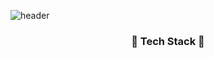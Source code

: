 ![header](https://capsule-render.vercel.app/api?type=slice&color=auto&height=300&section=header&text=Hello&desc=I'm%20Se%20Yoon&fontAlignY=30&fontAlign=65&descAlignY=45&descAlign=73&fontSize=90&rotate=20)

<h3 align="center">🐥  Tech Stack 🐥</h3>
<!--
**tpdbs6880/tpdbs6880** is a ✨ _special_ ✨ repository because its `README.md` (this file) appears on your GitHub profile.

Here are some ideas to get you started:

- 🔭 I’m currently working on ...
- 🌱 I’m currently learning ...
- 👯 I’m looking to collaborate on ...
- 🤔 I’m looking for help with ...
- 💬 Ask me about ...
- 📫 How to reach me: ...
- 😄 Pronouns: ...
- ⚡ Fun fact: ...
-->
